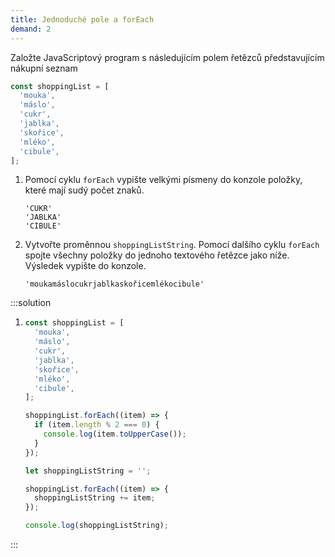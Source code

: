 ```yaml
---
title: Jednoduché pole a forEach
demand: 2
---
```


Založte JavaScriptový program s následujícím polem řetězců představujícím nákupní seznam

```js
const shoppingList = [
  'mouka',
  'máslo',
  'cukr',
  'jablka',
  'skořice',
  'mléko',
  'cibule',
];
```

1. Pomocí cyklu `forEach` vypište velkými písmeny do konzole položky, které mají sudý počet znaků.

   ```
   'CUKR'
   'JABLKA'
   'CIBULE'
   ```

1. Vytvořte proměnnou `shoppingListString`. Pomocí dalšího cyklu `forEach` spojte všechny položky do jednoho textového řetězce jako níže. Výsledek vypište do konzole.

   ```
   'moukamáslocukrjablkaskořicemlékocibule'
   ```

:::solution

1. ```js
   const shoppingList = [
     'mouka',
     'máslo',
     'cukr',
     'jablka',
     'skořice',
     'mléko',
     'cibule',
   ];

   shoppingList.forEach((item) => {
     if (item.length % 2 === 0) {
       console.log(item.toUpperCase());
     }
   });

   let shoppingListString = '';

   shoppingList.forEach((item) => {
     shoppingListString += item;
   });

   console.log(shoppingListString);
   ```

:::
